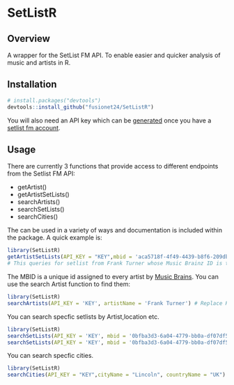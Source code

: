 # SetListR

Overview
--------

A wrapper for the SetList FM API. To enable easier and quicker analysis of music and artists in R.

Installation
------------

``` r
# install.packages("devtools")
devtools::install_github("fusionet24/SetListR")
```

You will also need an API key which can be [generated](https://www.setlist.fm/settings/api) once you have a [setlist fm account](https://www.setlist.fm/signup). 

Usage
-----

There are currently 3 functions that provide access to different endpoints from the Setlist FM API:
- getArtist()
- getArtistSetLists()
- searchArtists()
- searchSetLists()
- searchCities()

The can be used in a variety of ways and documentation is included within the package. A quick example is:
``` r
library(SetListR)
getArtistSetLists(API_KEY = "KEY",mbid = 'aca5718f-4f49-4439-b8f6-209db3f11757') # Replace KEY with your API KEY!
# This queries for setlist from Frank Turner whose Music Brainz ID is the above Unique Indentifer
```

The MBID is a unique id assigned to every artist by [Music Brains](https://musicbrainz.org/). You can use the search Artist function to find them:
``` r
library(SetListR)
searchArtists(API_KEY = 'KEY', artistName = 'Frank Turner') # Replace KEY with your API KEY!
```
You can search specfic setlists by Artist,location etc.
``` r
library(SetListR)
searchSetLists(API_KEY = 'KEY', mbid = '0bfba3d3-6a04-4779-bb0a-df07df5b0558', countryCode = 'USA')
searchSetLists(API_KEY = 'KEY', mbid = '0bfba3d3-6a04-4779-bb0a-df07df5b0558', cityName ='Lincoln') # Replace KEY with your API KEY!
```

You can search specfic cities.
``` r
library(SetListR)
searchCities(API_KEY = "KEY",cityName = "Lincoln", countryName = "UK") # Replace KEY with your API KEY!
```
